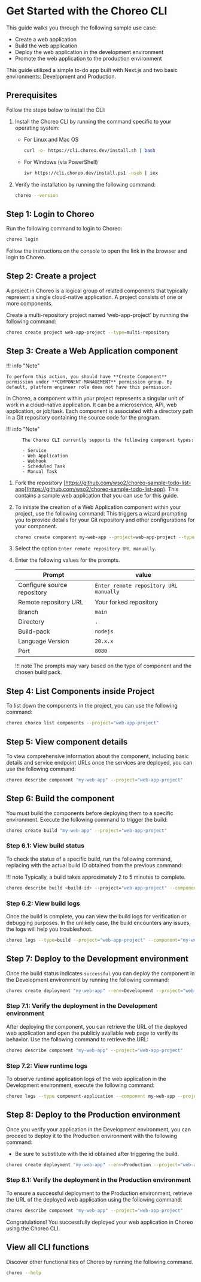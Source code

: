 # Get Started with the Choreo CLI 

This guide walks you through the following sample use case:

- Create a web application
- Build the web application
- Deploy the web application in the development environment
- Promote the web application to the production environment

This guide utilized a simple to-do app built with Next.js and two basic environments: Development and Production.

## Prerequisites

Follow the steps below to install the CLI:  

1. Install the Choreo CLI by running the command specific to your operating system:

    - For Linux and Mac OS
        ``` sh
        curl -o- https://cli.choreo.dev/install.sh | bash
        ```

    - For Windows (via PowerShell)
        ``` sh
        iwr https://cli.choreo.dev/install.ps1 -useb | iex
        ```

2. Verify the installation by running the following command:

    ``` sh
    choreo --version
    ```

## Step 1: Login to Choreo 

Run the following command to login to Choreo:  

``` bash
choreo login
```

Follow the instructions on the console to open the link in the browser and login to Choreo.

## Step 2: Create a project 

A project in Choreo is a logical group of related components that typically represent a single cloud-native application. A project consists of one or more components.

Create a multi-repository project named ‘web-app-project’ by running the following command:

``` sh
choreo create project web-app-project --type=multi-repository
```
## Step 3: Create a Web Application component

!!! info "Note"

    To perform this action, you should have **Create Component** permission under **COMPONENT-MANAGEMENT** permission group. By default, platform engineer role does not have this permission.

In Choreo, a component within your project represents a singular unit of work in a cloud-native application. It can be a microservice, API, web application, or job/task. Each component is associated with a directory path in a Git repository containing the source code for the program.

!!! info "Note"

          The Choreo CLI currently supports the following component types:

          - Service
          - Web Application
          - Webhook
          - Scheduled Task
          - Manual Task

1. Fork the repository [https://github.com/wso2/choreo-sample-todo-list-app](https://github.com/wso2/choreo-sample-todo-list-app). This contains a sample web application that you can use for this guide. 

2. To initiate the creation of a Web Application component within your project, use the following command:
This triggers a wizard prompting you to provide details for your Git repository and other configurations for your component.

    ``` sh
    choreo create component my-web-app --project=web-app-project --type=webApp
    ```

3. Select the option `Enter remote repository URL manually`.
4. Enter the following values for the prompts.

    | Prompt                      | value                                  |
    |-----------------------------|----------------------------------------|
    | Configure source repository | `Enter remote repository URL manually` |
    | Remote repository URL       | Your forked repository                       |
    | Branch                      | `main`                                 |
    | Directory                   | `. `                                   |
    | Build-pack                  | `nodejs`                               |
    | Language Version            | `20.x.x`                               |
    | Port                        | `8080`                                 |
    
    !!! note
        The prompts may vary based on the type of component and the chosen build pack. 

## Step 4: List Components inside Project

To list down the components in the project, you can use the following command:

``` sh
choreo choreo list components --project="web-app-project"
```

## Step 5: View component details

To view comprehensive information about the component, including basic details and service endpoint URLs once the services are deployed, you can use the following command:

``` sh
choreo describe component "my-web-app" --project="web-app-project"
```

## Step 6: Build the component

You must build the components before deploying them to a specific environment. Execute the following command to trigger the build:

``` sh
choreo create build "my-web-app" --project="web-app-project"
```

### Step 6.1: View build status

To check the status of a specific build, run the following command, replacing <build-id> with the actual build ID obtained from the previous command:

!!! note 
    Typically, a build takes approximately 2 to 5 minutes to complete.

``` sh
choreo describe build <build-id> --project="web-app-project" --component="my-web-app"
```

### Step 6.2: View build logs

Once the build is complete, you can view the build logs for verification or debugging purposes. In the unlikely case, the build encounters any issues, the logs will help you troubleshoot.

``` sh
choreo logs --type=build --project="web-app-project" --component="my-web-app" --deployment-track="main" --build-id=<build_id>
```

## Step 7: Deploy to the Development environment

Once the build status indicates `successful` you can deploy the component in the Development environment by running the following command:

``` sh
choreo create deployment "my-web-app" --env=Development --project="web-app-project" --build-id=<build-id>
```

### Step 7.1: Verify the deployment in the Development environment

After deploying the component, you can retrieve the URL of the deployed web application and open the publicly available web page to verify its behavior. Use the following command to retrieve the URL:

``` bash
choreo describe component "my-web-app" --project="web-app-project"
```

### Step 7.2: View runtime logs

To observe runtime application logs of the web application in the Development environment, execute the following command:

``` sh
choreo logs --type component-application --component my-web-app --project web-app-project --env Development --follow
```

## Step 8: Deploy to the Production environment

Once you verify your application in the Development environment, you can proceed to deploy it to the Production environment with the following command: 

- Be sure to substitute <build-id> with the id obtained after triggering the build.

``` sh
choreo create deployment "my-web-app" --env=Production --project="web-app-project" --build-id=<build-id>
```

### Step 8.1: Verify the deployment in the Production environment

To ensure a successful deployment to the Production environment, retrieve the URL of the deployed web application using the following command:

``` sh
choreo describe component "my-web-app" --project="web-app-project"
``` 

Congratulations! You successfully deployed your web application in Choreo using the Choreo CLI. 

## View all CLI functions

Discover other functionalities of Choreo by running the following command.

``` sh
choreo --help
```
